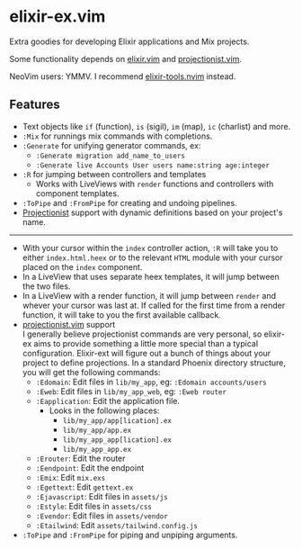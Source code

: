 # elixir-ex.vim

Extra goodies for developing Elixir applications and Mix projects.

Some functionality depends on [elixir.vim](https://github.com/elixir-editors/vim-elixir/) and [projectionist.vim](https://github.com/tpope/vim-projectionist).

NeoVim users: YMMV.  I recommend [elixir-tools.nvim](https://github.com/elixir-tools/elixir-tools.nvim) instead.

## Features

- Text objects like `if` (function), `is` (sigil), `im` (map), `ic` (charlist)
  and more.
- `:Mix` for runnings mix commands with completions.
- `:Generate` for unifying generator commands, ex:
  - `:Generate migration add_name_to_users`
  - `:Generate live Accounts User users name:string age:integer`
- `:R` for jumping between controllers and templates
  - Works with LiveViews with `render` functions and controllers with component
    templates.
- `:ToPipe` and `:FromPipe` for creating and undoing pipelines.
- [Projectionist](https://github.com/tpope) support with dynamic definitions
  based on your project's name.


-------------------
  - With your cursor within the `index` controller action, `:R` will take you to
    either `index.html.heex` or to the relevant `HTML` module with your cursor
    placed on the `index` component.
  - In a LiveView that uses separate heex templates, it will jump between the
    two files.
  - In a LiveView with a render function, it will jump between `render` and
    whever your cursor was last at.  If called for the first time from a render
    function, it will take to you the first available callback.
- [projectionist.vim](https://github.com/tpope/vim-projectionist) support\
  I generally believe projectionist commands are very personal, so elixir-ex
  aims to provide something a little more special than a typical configuration.
  Elixir-ext will figure out a bunch of things about your
  project to define projections.  In a standard Phoenix directory structure,
  you will get the following commands:
  - `:Edomain`: Edit files in `lib/my_app`, eg: `:Edomain accounts/users`
  - `:Eweb`: Edit files in `lib/my_app_web`, eg: `:Eweb router`
  - `:Eapplication`: Edit the application file.
    - Looks in the following places:
      - `lib/my_app/app[lication].ex`
      - `lib/my_app/app.ex`
      - `lib/my_app_app[lication].ex`
      - `lib/my_app_app.ex`
  - `:Erouter`: Edit the router
  - `:Eendpoint`: Edit the endpoint
  - `:Emix`: Edit `mix.exs`
  - `:Egettext`: Edit `gettext.ex`
  - `:Ejavascript`: Edit files in `assets/js`
  - `:Estyle`: Edit files in `assets/css`
  - `:Evendor`: Edit files in `assets/vendor`
  - `:Etailwind`: Edit `assets/tailwind.config.js`
- `:ToPipe` and `:FromPipe` for piping and unpiping arguments.
